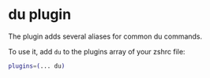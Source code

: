 # du plugin

The plugin adds several aliases for common du commands.

To use it, add `du` to the plugins array of your zshrc file:

```zsh
plugins=(... du)
```
